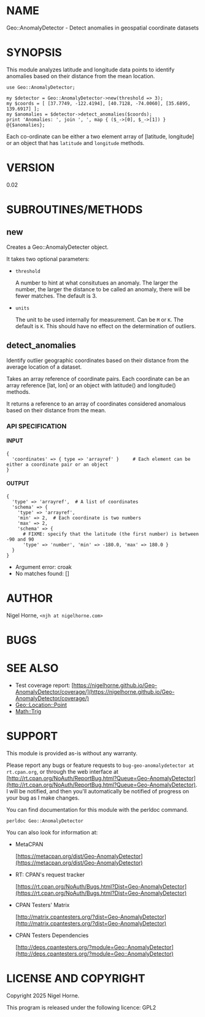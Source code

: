 # NAME

Geo::AnomalyDetector - Detect anomalies in geospatial coordinate datasets

# SYNOPSIS

This module analyzes latitude and longitude data points to identify anomalies based on their distance from the mean location.

    use Geo::AnomalyDetector;

    my $detector = Geo::AnomalyDetector->new(threshold => 3);
    my $coords = [ [37.7749, -122.4194], [40.7128, -74.0060], [35.6895, 139.6917] ];
    my $anomalies = $detector->detect_anomalies($coords);
    print 'Anomalies: ', join ', ', map { ($_->[0], $_->[1]) } @{$anomalies};

Each co-ordinate can be either a two element array of \[latitude, longitude\] or an object that has
`latitude` and `longitude` methods.

# VERSION

0.02

# SUBROUTINES/METHODS

## new

Creates a Geo::AnomalyDetecter object.

It takes two optional parameters:

- `threshold`

    A number to hint at what consitutues an anomaly.
    The larger the number,
    the larger the distance to be called an anomaly,
    there will be fewer matches.
    The default is 3.

- `units`

    The unit to be used internally for measurement.
    Can be `M` or `K`.
    The default is `K`.
    This should have no effect on the determination of outliers.

## detect\_anomalies

Identify outlier geographic coordinates based on their distance from the average location of a dataset.

Takes an array reference of coordinate pairs.
Each coordinate can be an array reference \[lat, lon\] or an object with latitude() and longitude() methods.

It returns a reference to an array of coordinates considered anomalous based on their distance from the mean.

### API SPECIFICATION

#### INPUT

    {
      'coordinates' => { type => 'arrayref' }     # Each element can be either a coordinate pair or an object
    }

#### OUTPUT

    {
      'type' => 'arrayref',  # A list of coordinates
      'schema' => {
        'type' => 'arrayref',
        'min' => 2,  # Each coordinate is two numbers
        'max' => 2,
        'schema' => {
          # FIXME: specify that the latitude (the first number) is between -90 and 90
          'type' => 'number', 'min' => -180.0, 'max' => 180.0 }
      }
    }

- Argument error: croak
- No matches found: \[\]

# AUTHOR

Nigel Horne, `<njh at nigelhorne.com>`

# BUGS

# SEE ALSO

- Test coverage report: [https://nigelhorne.github.io/Geo-AnomalyDetector/coverage/](https://nigelhorne.github.io/Geo-AnomalyDetector/coverage/)
- [Geo::Location::Point](https://metacpan.org/pod/Geo%3A%3ALocation%3A%3APoint)
- [Math::Trig](https://metacpan.org/pod/Math%3A%3ATrig)

# SUPPORT

This module is provided as-is without any warranty.

Please report any bugs or feature requests to `bug-geo-anomalydetector at rt.cpan.org`,
or through the web interface at
[http://rt.cpan.org/NoAuth/ReportBug.html?Queue=Geo-AnomalyDetector](http://rt.cpan.org/NoAuth/ReportBug.html?Queue=Geo-AnomalyDetector).
I will be notified, and then you'll
automatically be notified of progress on your bug as I make changes.

You can find documentation for this module with the perldoc command.

    perldoc Geo::AnomalyDetector

You can also look for information at:

- MetaCPAN

    [https://metacpan.org/dist/Geo-AnomalyDetector](https://metacpan.org/dist/Geo-AnomalyDetector)

- RT: CPAN's request tracker

    [https://rt.cpan.org/NoAuth/Bugs.html?Dist=Geo-AnomalyDetector](https://rt.cpan.org/NoAuth/Bugs.html?Dist=Geo-AnomalyDetector)

- CPAN Testers' Matrix

    [http://matrix.cpantesters.org/?dist=Geo-AnomalyDetector](http://matrix.cpantesters.org/?dist=Geo-AnomalyDetector)

- CPAN Testers Dependencies

    [http://deps.cpantesters.org/?module=Geo::AnomalyDetector](http://deps.cpantesters.org/?module=Geo::AnomalyDetector)

# LICENSE AND COPYRIGHT

Copyright 2025 Nigel Horne.

This program is released under the following licence: GPL2
